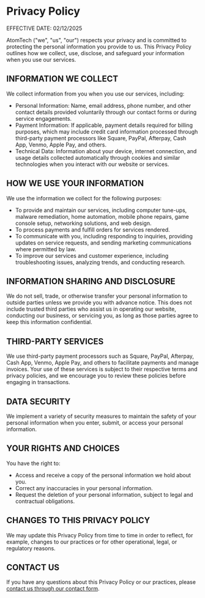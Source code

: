 # Privacy Policy

EFFECTIVE DATE: 02/12/2025

AtomTech ("we", "us", "our") respects your privacy and is committed to protecting the personal information you provide to us. This Privacy Policy outlines how we collect, use, disclose, and safeguard your information when you use our services.

## INFORMATION WE COLLECT

We collect information from you when you use our services, including:

- Personal Information: Name, email address, phone number, and other contact details provided voluntarily through our contact forms or during service engagements.
- Payment Information: If applicable, payment details required for billing purposes, which may include credit card information processed through third-party payment processors like Square, PayPal, Afterpay, Cash App, Venmo, Apple Pay, and others.
- Technical Data: Information about your device, internet connection, and usage details collected automatically through cookies and similar technologies when you interact with our website or services.

## HOW WE USE YOUR INFORMATION

We use the information we collect for the following purposes:

- To provide and maintain our services, including computer tune-ups, malware remediation, home automation, mobile phone repairs, game console setup, networking solutions, and web design.
- To process payments and fulfill orders for services rendered.
- To communicate with you, including responding to inquiries, providing updates on service requests, and sending marketing communications where permitted by law.
- To improve our services and customer experience, including troubleshooting issues, analyzing trends, and conducting research.

## INFORMATION SHARING AND DISCLOSURE

We do not sell, trade, or otherwise transfer your personal information to outside parties unless we provide you with advance notice. This does not include trusted third parties who assist us in operating our website, conducting our business, or servicing you, as long as those parties agree to keep this information confidential.

## THIRD-PARTY SERVICES

We use third-party payment processors such as Square, PayPal, Afterpay, Cash App, Venmo, Apple Pay, and others to facilitate payments and manage invoices. Your use of these services is subject to their respective terms and privacy policies, and we encourage you to review these policies before engaging in transactions.

## DATA SECURITY

We implement a variety of security measures to maintain the safety of your personal information when you enter, submit, or access your personal information.

## YOUR RIGHTS AND CHOICES

You have the right to:

- Access and receive a copy of the personal information we hold about you.
- Correct any inaccuracies in your personal information.
- Request the deletion of your personal information, subject to legal and contractual obligations.

## CHANGES TO THIS PRIVACY POLICY

We may update this Privacy Policy from time to time in order to reflect, for example, changes to our practices or for other operational, legal, or regulatory reasons.

## CONTACT US

If you have any questions about this Privacy Policy or our practices, please [contact us through our contact form](/contact/).
